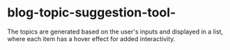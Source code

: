 # blog-topic-suggestion-tool-
The topics are generated based on the user's inputs and displayed in a list, where each item has a hover effect for added interactivity.
